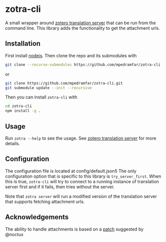 # zotra-cli

A small wrapper around [zotero translation server](https://github.com/zotero/translation-server/) that can be run from the command line.
This library adds the functionality to get the attachment urls.

## Installation

First install [nodejs](https://nodejs.org/).
Then clone the repo and its submodules with
```bash
git clone --recurse-submodules https://github.com/mpedramfar/zotra-cli.git
```
or 
```bash
git clone https://github.com/mpedramfar/zotra-cli.git
git submodule update --init --recursive
```

Then you can install `zotra-cli` with
```bash
cd zotra-cli
npm install -g .
```

## Usage

Run `zotra --help` to see the usage.
See [zotero translation server](https://github.com/zotero/translation-server/) for more details.

## Configuration

The configuration file is located at config/default.json5
The only configuration option that is specific to this library is `try_server_first`.
When this is true, `zotra-cli` will try to connect to a running instance of translation server first and if it fails, then tries without the server.

Note that `zotra server` will run a modified version of the translation server that supports fetching attachment urls.


## Acknowledgements

The ability to handle attachments is based on a [patch](https://github.com/zotero/translation-server/pull/99) suggested by @noctux
